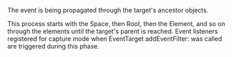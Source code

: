 The event is being propagated through the target's ancestor objects.

This process starts with the Space, then Root, then the Element, and so on through the elements until the target's parent is reached. Event listeners registered for capture mode when EventTarget addEventFilter: was called are triggered during this phase.